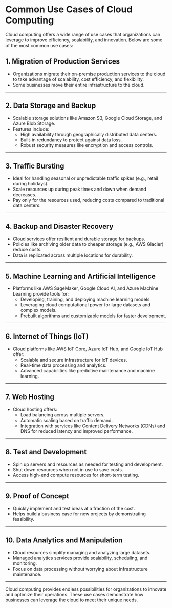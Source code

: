 # Common Use Cases of Cloud Computing

Cloud computing offers a wide range of use cases that organizations can leverage to improve efficiency, scalability, and innovation. Below are some of the most common use cases:

## 1. Migration of Production Services

- Organizations migrate their on-premise production services to the cloud to take advantage of scalability, cost efficiency, and flexibility.
- Some businesses move their entire infrastructure to the cloud.

---

## 2. Data Storage and Backup

- Scalable storage solutions like Amazon S3, Google Cloud Storage, and Azure Blob Storage.
- Features include:
  - High availability through geographically distributed data centers.
  - Built-in redundancy to protect against data loss.
  - Robust security measures like encryption and access controls.

---

## 3. Traffic Bursting

- Ideal for handling seasonal or unpredictable traffic spikes (e.g., retail during holidays).
- Scale resources up during peak times and down when demand decreases.
- Pay only for the resources used, reducing costs compared to traditional data centers.

---

## 4. Backup and Disaster Recovery

- Cloud services offer resilient and durable storage for backups.
- Policies like archiving older data to cheaper storage (e.g., AWS Glacier) reduce costs.
- Data is replicated across multiple locations for durability.

---

## 5. Machine Learning and Artificial Intelligence

- Platforms like AWS SageMaker, Google Cloud AI, and Azure Machine Learning provide tools for:
  - Developing, training, and deploying machine learning models.
  - Leveraging cloud computational power for large datasets and complex models.
  - Prebuilt algorithms and customizable models for faster development.

---

## 6. Internet of Things (IoT)

- Cloud platforms like AWS IoT Core, Azure IoT Hub, and Google IoT Hub offer:
  - Scalable and secure infrastructure for IoT devices.
  - Real-time data processing and analytics.
  - Advanced capabilities like predictive maintenance and machine learning.

---

## 7. Web Hosting

- Cloud hosting offers:
  - Load balancing across multiple servers.
  - Automatic scaling based on traffic demand.
  - Integration with services like Content Delivery Networks (CDNs) and DNS for reduced latency and improved performance.

---

## 8. Test and Development

- Spin up servers and resources as needed for testing and development.
- Shut down resources when not in use to save costs.
- Access high-end compute resources for short-term testing.

---

## 9. Proof of Concept

- Quickly implement and test ideas at a fraction of the cost.
- Helps build a business case for new projects by demonstrating feasibility.

---

## 10. Data Analytics and Manipulation

- Cloud resources simplify managing and analyzing large datasets.
- Managed analytics services provide scalability, scheduling, and monitoring.
- Focus on data processing without worrying about infrastructure maintenance.

---

Cloud computing provides endless possibilities for organizations to innovate and optimize their operations. These use cases demonstrate how businesses can leverage the cloud to meet their unique needs.
